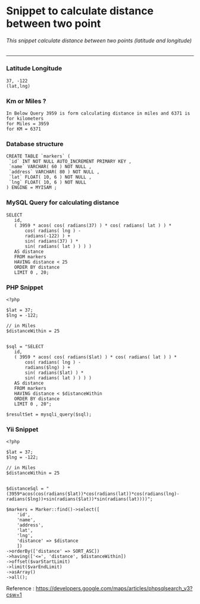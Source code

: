 # Snippet to calculate distance between two point
###### This snippet calculate distance between two points (latitude and longitude)
-------------------
### Latitude Longitude
```
37, -122 
(lat,lng)
```

### Km or Miles ?
```
In Below Query 3959 is form calculating distance in miles and 6371 is for kilometers
for Miles = 3959
for KM = 6371
```

### Database structure
 ```
CREATE TABLE `markers` (
  `id` INT NOT NULL AUTO_INCREMENT PRIMARY KEY ,
  `name` VARCHAR( 60 ) NOT NULL ,
  `address` VARCHAR( 80 ) NOT NULL ,
  `lat` FLOAT( 10, 6 ) NOT NULL ,
  `lng` FLOAT( 10, 6 ) NOT NULL
) ENGINE = MYISAM ;
 ```
 
 
### MySQL Query for calculating distance
 ```
 SELECT
	id,
	( 3959 * acos( cos( radians(37) ) * cos( radians( lat ) ) * 
		cos( radians( lng ) - 
		radians(-122) ) + 
		sin( radians(37) ) * 
		sin( radians( lat ) ) ) ) 
	AS distance 
	FROM markers 
	HAVING distance < 25 
	ORDER BY distance 
	LIMIT 0 , 20;
 ```
 
 ### PHP Snippet
 ```
 <?php

$lat = 37;
$lng = -122;

// in Miles
$distanceWithin = 25


$sql = "SELECT
	id,
	( 3959 * acos( cos( radians($lat) ) * cos( radians( lat ) ) * 
		cos( radians( lng ) - 
		radians($lng) ) + 
		sin( radians($lat) ) * 
		sin( radians( lat ) ) ) ) 
	AS distance 
	FROM markers 
	HAVING distance < $distanceWithin
	ORDER BY distance 
	LIMIT 0 , 20";

$resultSet = mysqli_query($sql);
```


### Yii Snippet
```
<?php

$lat = 37;
$lng = -122;

// in Miles
$distanceWithin = 25


$distanceSql = "(3959*acos(cos(radians($lat))*cos(radians(lat))*cos(radians(lng)-radians($lng))+sin(radians($lat))*sin(radians(lat))))";

$markers = Marker::find()->select([
    'id',
    'name',
    'address',
    'lat',
    'lng',
    'distance' => $distance
    ])
->orderBy(['distance' => SORT_ASC])
->having(['<=', 'distance', $distanceWithin])
->offset($varStartLimit)
->limit($varEndLimit)
->asArray()
->all();
```
 Reference : https://developers.google.com/maps/articles/phpsqlsearch_v3?csw=1